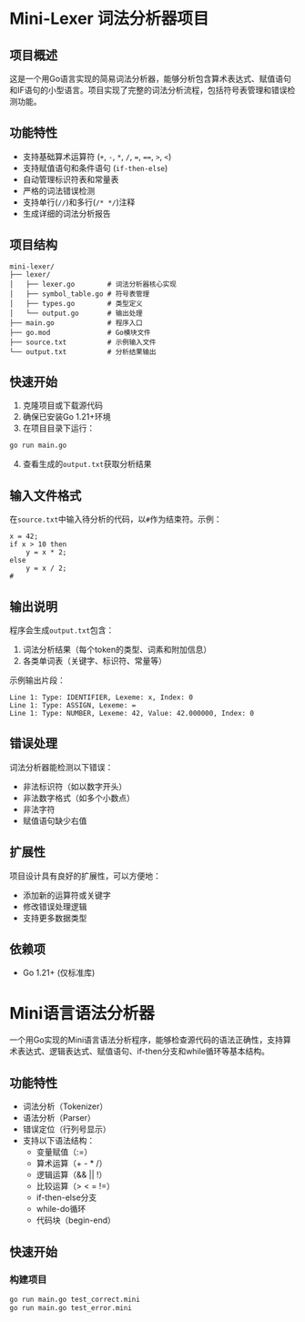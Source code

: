 # Mini-Lexer 词法分析器项目

## 项目概述

这是一个用Go语言实现的简易词法分析器，能够分析包含算术表达式、赋值语句和IF语句的小型语言。项目实现了完整的词法分析流程，包括符号表管理和错误检测功能。

## 功能特性

- 支持基础算术运算符 (`+`, `-`, `*`, `/`, `=`, `==`, `>`, `<`)
- 支持赋值语句和条件语句 (`if-then-else`)
- 自动管理标识符表和常量表
- 严格的词法错误检测
- 支持单行(`//`)和多行(`/* */`)注释
- 生成详细的词法分析报告

## 项目结构

```
mini-lexer/
├── lexer/
│   ├── lexer.go        # 词法分析器核心实现
│   ├── symbol_table.go # 符号表管理
│   ├── types.go        # 类型定义
│   └── output.go       # 输出处理
├── main.go             # 程序入口
├── go.mod              # Go模块文件
├── source.txt          # 示例输入文件
└── output.txt          # 分析结果输出
```

## 快速开始

1. 克隆项目或下载源代码
2. 确保已安装Go 1.21+环境
3. 在项目目录下运行：

```bash
go run main.go
```

4. 查看生成的`output.txt`获取分析结果

## 输入文件格式

在`source.txt`中输入待分析的代码，以`#`作为结束符。示例：

```text
x = 42;
if x > 10 then
    y = x * 2;
else
    y = x / 2;
#
```

## 输出说明

程序会生成`output.txt`包含：
1. 词法分析结果（每个token的类型、词素和附加信息）
2. 各类单词表（关键字、标识符、常量等）

示例输出片段：
```
Line 1: Type: IDENTIFIER, Lexeme: x, Index: 0
Line 1: Type: ASSIGN, Lexeme: =
Line 1: Type: NUMBER, Lexeme: 42, Value: 42.000000, Index: 0
```

## 错误处理

词法分析器能检测以下错误：
- 非法标识符（如以数字开头）
- 非法数字格式（如多个小数点）
- 非法字符
- 赋值语句缺少右值

## 扩展性

项目设计具有良好的扩展性，可以方便地：
- 添加新的运算符或关键字
- 修改错误处理逻辑
- 支持更多数据类型

## 依赖项

- Go 1.21+ (仅标准库)


# Mini语言语法分析器

一个用Go实现的Mini语言语法分析程序，能够检查源代码的语法正确性，支持算术表达式、逻辑表达式、赋值语句、if-then分支和while循环等基本结构。

## 功能特性

- 词法分析（Tokenizer）
- 语法分析（Parser）
- 错误定位（行列号显示）
- 支持以下语法结构：
  - 变量赋值（:=）
  - 算术运算（+ - * /）
  - 逻辑运算（&& || !）
  - 比较运算（> < = !=）
  - if-then-else分支
  - while-do循环
  - 代码块（begin-end）

## 快速开始

### 构建项目

```bash
go run main.go test_correct.mini
go run main.go test_error.mini
```

